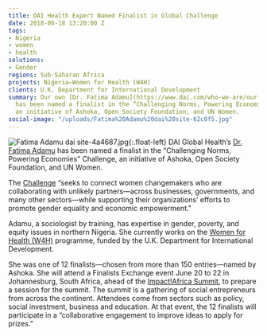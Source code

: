 ```yaml
---
title: DAI Health Expert Named Finalist in Global Challenge
date: 2018-06-18 13:20:00 Z
tags:
- Nigeria
- women
- health
solutions:
- Gender
regions: Sub-Saharan Africa
projects: Nigeria—Women for Health (W4H)
clients: U.K. Department for International Development
summary: Our own [Dr. Fatima Adamu](https://www.dai.com/who-we-are/our-team/fatima-adamu)
  has been named a finalist in the “Challenging Norms, Powering Economies” Challenge,
  an initiative of Ashoka, Open Society Foundation, and UN Women.
social-image: "/uploads/Fatima%20Adamu%20dai%20site-62c0f5.jpg"
---
```


![Fatima Adamu dai site-4a4687.jpg](/uploads/Fatima%20Adamu%20dai%20site-4a4687.jpg){:.float-left} DAI Global Health’s [Dr. Fatima Adamu](https://www.dai.com/who-we-are/our-team/fatima-adamu) has been named a finalist in the “Challenging Norms, Powering Economies” Challenge, an initiative of Ashoka, Open Society Foundation, and UN Women.

The [Challenge](https://womenschallenge.ashoka.org/) “seeks to connect women changemakers who are collaborating with unlikely partners—across businesses, governments, and many other sectors—while supporting their organizations’ efforts to promote gender equality and economic empowerment."

Adamu, a sociologist by training, has expertise in gender, poverty, and equity issues in northern Nigeria. She currently works on the [Women for Health (W4H)](https://www.dai.com/our-work/projects/nigeria-women-for-health-w4h) programme, funded by the U.K. Department for International Development.

She was one of 12 finalists—chosen from more than 150 entries—named by Ashoka. She will attend a Finalists Exchange event June 20 to 22 in Johannesburg, South Africa, ahead of the [Impact!Africa Summit](https://www.impact-africa.co.za/), to prepare a session for the summit. The summit is a gathering of social entrepreneurs from across the continent. Attendees come from sectors such as policy, social investment, business and education. At that event, the 12 finalists will participate in a “collaborative engagement to improve ideas to apply for prizes.”